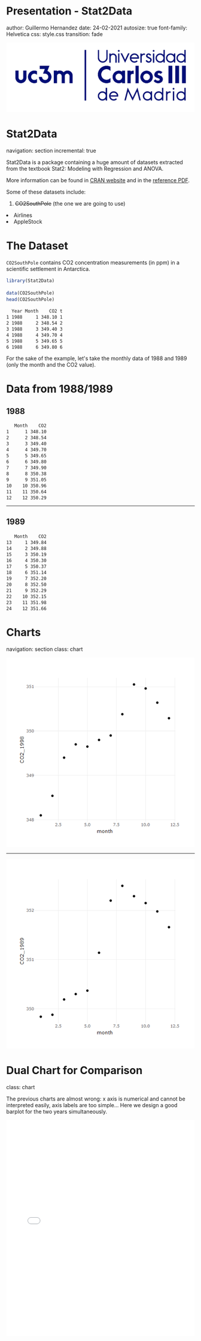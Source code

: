 <style>
body {
    overflow: scroll;
}
</style>

<style>
  .chart .state-background {
  background: black;
} 
</style>


Presentation - Stat2Data
========================================================
author: Guillermo Hernandez
date: 24-02-2021
autosize: true
font-family: Helvetica
css: style.css
transition: fade

<div align="bottom">
<img src="uc3mLogo.jpg">
</div>

Stat2Data
========================================================
navigation: section
incremental: true

Stat2Data is a package containing a huge amount of datasets extracted from the textbook Stat2: Modeling with Regression and ANOVA.

More information can be found in [CRAN website](https://cran.r-project.org/web/packages/Stat2Data/index.html8) and in the [reference PDF](https://cran.r-project.org/web/packages/Stat2Data/Stat2Data.pdf).

Some of these datasets include:

1. ~~CO2SouthPole~~ (the one we are going to use)
<li class='fragment fade-out'>Airlines</li>
<li class='fragment fade-out'>AppleStock</li>

The Dataset
========================================================

`CO2SouthPole` contains CO2 concentration measurements (in ppm) in a scientific settlement in Antarctica. 


```r
library(Stat2Data)

data(CO2SouthPole)
head(CO2SouthPole)
```

```
  Year Month    CO2 t
1 1988     1 348.10 1
2 1988     2 348.54 2
3 1988     3 349.40 3
4 1988     4 349.70 4
5 1988     5 349.65 5
6 1988     6 349.80 6
```

For the sake of the example, let's take the monthly data of 1988 and 1989 (only the month and the CO2 value). 

Data from 1988/1989
========================================================

## 1988

```
   Month    CO2
1      1 348.10
2      2 348.54
3      3 349.40
4      4 349.70
5      5 349.65
6      6 349.80
7      7 349.90
8      8 350.38
9      9 351.05
10    10 350.96
11    11 350.64
12    12 350.29
```
***
## 1989

```
   Month    CO2
13     1 349.84
14     2 349.88
15     3 350.19
16     4 350.30
17     5 350.37
18     6 351.14
19     7 352.20
20     8 352.50
21     9 352.29
22    10 352.15
23    11 351.98
24    12 351.66
```



Charts
========================================================
navigation: section
class: chart



![plot of chunk unnamed-chunk-5](Assignment6-figure/unnamed-chunk-5-1.png)
***
![plot of chunk unnamed-chunk-6](Assignment6-figure/unnamed-chunk-6-1.png)

Dual Chart for Comparison
========================================================
class: chart

The previous charts are almost wrong: x axis is numerical and cannot be interpreted easily, axis labels are too simple...
Here we design a good barplot for the two years simultaneously. 



<style>
  .p_iframe iframe {
    width:100%;
    height:576px;
}
</style>

<div class="p_iframe">
<iframe frameborder="0" seamless='seamless' scrolling=no src="plot.html"></iframe>
</div>





